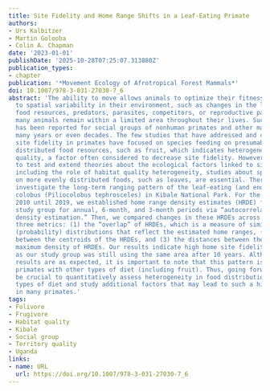 ```yaml
---
title: Site Fidelity and Home Range Shifts in a Leaf-Eating Primate
authors:
- Urs Kalbitzer
- Martin Golooba
- Colin A. Chapman
date: '2023-01-01'
publishDate: '2025-10-28T07:25:07.313880Z'
publication_types:
- chapter
publication: '*Movement Ecology of Afrotropical Forest Mammals*'
doi: 10.1007/978-3-031-27030-7_6
abstract: 'The ability to move allows animals to optimize their fitness by responding
  to spatial variability in their environment, such as changes in the location of
  food resources, predators, parasites, competitors, or reproductive partners. However,
  many animals remain within a limited area throughout their lives. Such site fidelity
  has been reported for social groups of nonhuman primates and other mammals over
  many years or even decades. The few studies that have addressed and confirmed long-term
  site fidelity in primates have focused on species feeding on presumably unevenly
  distributed food resources, such as fruit, which indicates heterogeneous habitat
  quality, a factor often considered to decrease site fidelity. However, if we want
  to test and extend theories about the ecological factors linked to site fidelity,
  including the role of habitat quality heterogeneity, studies about species feeding
  on more evenly distributed foods, such as leaves, are essential. Therefore, we here
  investigate the long-term ranging pattern of the leaf-eating (and endangered) red
  colobus (Piliocolobus tephrosceles) in Kibale National Park. For the period from
  2010 until 2019, we established home range density estimates (HRDE) for our main
  study group for annual, 6-month, and 3-month periods via “autocorrelated kernel
  density estimation.” Then, we compared changes in these HRDEs across time using
  three metrics: (1) the “overlap” of HRDEs, which is a measure of similarity between
  (probability) distributions that reflect the estimated home ranges, (2) the distance
  between the centroids of the HRDEs, and (3) the distances between the points of
  maximum density of HRDEs. Our results indicate high home site fidelity for red colobus,
  as our study group was still using the same area after 10 years. Although these
  results are as expected, it is important to note that this pattern is similar in
  primates with other types of diet (including fruit). Thus, going forward, it will
  be crucial to quantitatively assess heterogeneity in food distribution for different
  types of diet and study additional factors that may lead to such a high site fidelity
  in many primates.'
tags:
- Folivore
- Frugivore
- Habitat quality
- Kibale
- Social group
- Territory quality
- Uganda
links:
- name: URL
  url: https://doi.org/10.1007/978-3-031-27030-7_6
---
```

